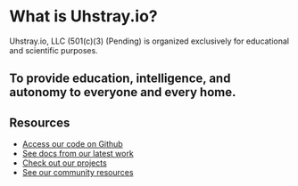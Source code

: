 # What is Uhstray.io?

Uhstray.io, LLC (501(c)(3) (Pending) is organized exclusively for educational and scientific purposes.

## To provide education, intelligence, and autonomy to everyone and every home. 

## Resources
- [Access our code on Github](https://github.com/uhstray-io)
- [See docs from our latest work](https://www.uhstray.io/en/docs)
- [Check out our projects](https://www.uhstray.io/en/projects)
- [See our community resources](https://www.uhstray.io/en/community)
